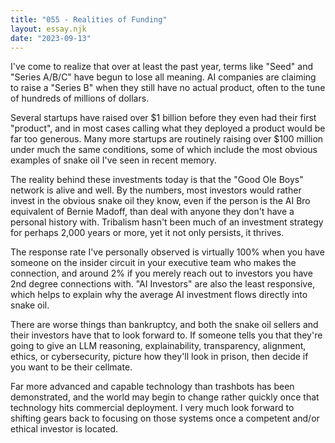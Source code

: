 ```yaml
---
title: "055 - Realities of Funding"
layout: essay.njk
date: "2023-09-13"
---
```


I've come to realize that over at least the past year, terms like "Seed" and "Series A/B/C" have begun to lose all meaning. AI companies are claiming to raise a "Series B" when they still have no actual product, often to the tune of hundreds of millions of dollars.

Several startups have raised over $1 billion before they even had their first "product", and in most cases calling what they deployed a product would be far too generous. Many more startups are routinely raising over $100 million under much the same conditions, some of which include the most obvious examples of snake oil I've seen in recent memory.

The reality behind these investments today is that the "Good Ole Boys" network is alive and well. By the numbers, most investors would rather invest in the obvious snake oil they know, even if the person is the AI Bro equivalent of Bernie Madoff, than deal with anyone they don't have a personal history with. Tribalism hasn't been much of an investment strategy for perhaps 2,000 years or more, yet it not only persists, it thrives.

The response rate I've personally observed is virtually 100% when you have someone on the insider circuit in your executive team who makes the connection, and around 2% if you merely reach out to investors you have 2nd degree connections with. "AI Investors" are also the least responsive, which helps to explain why the average AI investment flows directly into snake oil.

There are worse things than bankruptcy, and both the snake oil sellers and their investors have that to look forward to. If someone tells you that they're going to give an LLM reasoning, explainability, transparency, alignment, ethics, or cybersecurity, picture how they'll look in prison, then decide if you want to be their cellmate.

Far more advanced and capable technology than trashbots has been demonstrated, and the world may begin to change rather quickly once that technology hits commercial deployment. I very much look forward to shifting gears back to focusing on those systems once a competent and/or ethical investor is located.
